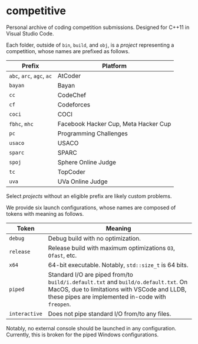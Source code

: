 # competitive

Personal archive of coding competition submissions.
Designed for C++11 in Visual Studio Code.

Each folder, outside of `bin`, `build`, and `obj`, is a *project* representing a competition, whose names are prefixed as follows.

Prefix|Platform
-|-
`abc`, `arc`, `agc`, `ac`|AtCoder
`bayan`|Bayan
`cc`|CodeChef
`cf`|Codeforces
`coci`|COCI
`fbhc`, `mhc`|Facebook Hacker Cup, Meta Hacker Cup
`pc`|Programming Challenges
`usaco`|USACO
`sparc`|SPARC
`spoj`|Sphere Online Judge
`tc`|TopCoder
`uva`|UVa Online Judge

Select *projects* without an eligible prefix are likely custom problems.

We provide six launch configurations, whose names are composed of tokens with meaning as follows.

Token|Meaning
-|-
`debug`|Debug build with no optimization.
`release`|Release build with maximum optimizations `O3`, `Ofast`, etc.
`x64`|64-bit executable. Notably, `std::size_t` is 64 bits.
`piped`|Standard I/O are piped from/to `build/i.default.txt` and `build/o.default.txt`. On MacOS, due to limitations with VSCode and LLDB, these pipes are implemented in-code with `freopen`.
`interactive`|Does not pipe standard I/O from/to any files.

Notably, no external console should be launched in any configuration. Currently, this is broken for the piped Windows configurations.
